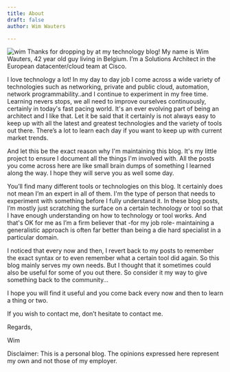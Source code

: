 ```yaml
---
title: About
draft: false
author: Wim Wauters

---
```

![wim](/images/wim_cartoon.png#floatright)
Thanks for dropping by at my technology blog! My name is Wim Wauters, 42 year old guy living in Belgium. I’m a Solutions Architect in the European datacenter/cloud team at Cisco. 

I love technology a lot! In my day to day job I come across a wide variety of technologies such as networking, private and public cloud, automation, network programmability..and I continue to experiment in my free time. Learning nevers stops, we all need to improve ourselves continuously, certainly in today's fast pacing world. It's an ever evolving part of being an architect and I like that. Let it be said that it certainly is not always easy to keep up with all the latest and greatest technologies and the variety of tools out there. There’s a lot to learn each day if you want to keep up with current market trends.

And let this be the exact reason why I'm maintaining this blog. It's my little project to ensure I document all the things I'm involved with. All the posts you come across here are like small brain dumps of something I learned along the way. I hope they will serve you as well some day. 

You’ll find many different tools or technologies on this blog. It certainly does not mean I’m an expert in all of them. I'm the type of person that needs to experiment with something before I fully understand it. In these blog posts, I’m mostly just scratching the surface on a certain technology or tool so that I have enough understanding on how to technology or tool works. And that's OK for me as I’m a firm believer that -for my job role- maintaining a generalistic approach is often far better than being a die hard specialist in a particular domain.

I noticed that every now and then, I revert back to my posts to remember the exact syntax or to even remember what a certain tool did again. So this blog mainly serves my own needs. But I thought that it sometimes could also be useful for some of you out there. So consider it my way to give something back to the community…

I hope you will find it useful and you come back every now and then to learn a thing or two.

If you wish to contact me, don’t hesitate to contact me.

Regards,

Wim

Disclaimer: This is a personal blog. The opinions expressed here represent my own and not those of my employer.

